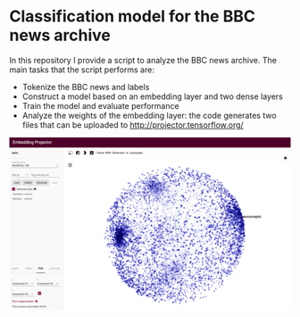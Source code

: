# Classification model for the BBC news archive


In this repository I provide a script to analyze the BBC news archive. The main tasks that the script performs are:

- Tokenize the BBC news and labels
- Construct a model based on an embedding layer and two dense layers
- Train the model and evaluate performance
- Analyze the weights of the embedding layer: the code generates two files that can be uploaded to http://projector.tensorflow.org/

![Embedding_PCA](Embedding_PCA.png)
